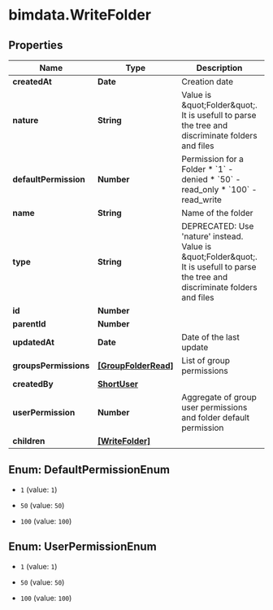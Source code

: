 # bimdata.WriteFolder

## Properties

Name | Type | Description | Notes
------------ | ------------- | ------------- | -------------
**createdAt** | **Date** | Creation date | [readonly] 
**nature** | **String** | Value is \&quot;Folder\&quot;. It is usefull to parse the tree and discriminate folders and files | [readonly] 
**defaultPermission** | **Number** | Permission for a Folder  * &#x60;1&#x60; - denied * &#x60;50&#x60; - read_only * &#x60;100&#x60; - read_write | [optional] 
**name** | **String** | Name of the folder | 
**type** | **String** | DEPRECATED: Use &#39;nature&#39; instead. Value is \&quot;Folder\&quot;. It is usefull to parse the tree and discriminate folders and files | [readonly] 
**id** | **Number** |  | [readonly] 
**parentId** | **Number** |  | [optional] 
**updatedAt** | **Date** | Date of the last update | [readonly] 
**groupsPermissions** | [**[GroupFolderRead]**](GroupFolderRead.md) | List of group permissions | [readonly] 
**createdBy** | [**ShortUser**](ShortUser.md) |  | [readonly] 
**userPermission** | **Number** | Aggregate of group user permissions and folder default permission | [readonly] 
**children** | [**[WriteFolder]**](WriteFolder.md) |  | [optional] 



## Enum: DefaultPermissionEnum


* `1` (value: `1`)

* `50` (value: `50`)

* `100` (value: `100`)





## Enum: UserPermissionEnum


* `1` (value: `1`)

* `50` (value: `50`)

* `100` (value: `100`)




